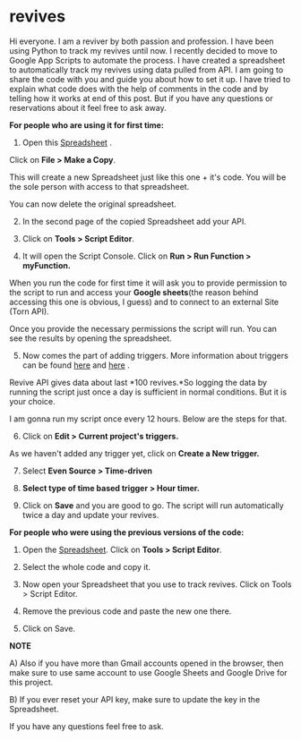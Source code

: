 # revives
Hi everyone. I am a reviver by both  passion and profession. I have been using Python to track my revives until now. I recently decided to move to Google App Scripts to automate the process. I have created a spreadsheet to automatically track my revives using data pulled from API.  I am going to share the code with you and guide you about how to set it up. I have tried to explain what code does with the help of comments in the code and by telling how it works at end of this post. But if you have any questions or reservations about it feel free to ask away.

**For people who are using it for first time:**

1) Open this [Spreadsheet](https://docs.google.com/spreadsheets/d/10UHLfoAkirrP8JWpc1djQYYx-rj21dIsj9ymusSZOLM/edit?usp=drivesdk) .

Click on **File  > Make a Copy**.

This will create a new Spreadsheet just like this one + it's code. You will be the sole person with access to that spreadsheet. 

You can now delete the original spreadsheet. 

2) In the second page of the copied Spreadsheet add your API.

3) Click on **Tools > Script Editor**.

4) It will open the Script Console. Click on **Run > Run Function > myFunction.**

When you run the code for first time it will ask you to provide permission to the script to run and access your **Google sheets**(the reason behind accessing this one is obvious, I guess) and to connect to an external Site (Torn API).

Once you provide the necessary permissions the script will run. You can see the results by opening the spreadsheet.

5) Now comes the part of adding triggers. More information about triggers can be found [here](https://developers.google.com/apps-script/guides/triggers) and [here](https://developers.google.com/apps-script/guides/triggers/installable) .

 Revive API gives data about last *100 revives.*So logging the data by running the script just once a day is sufficient in normal conditions. But it is your choice. 

I am gonna run my script once every 12 hours. Below are the steps for that.

6) Click on **Edit > Current project's triggers.**

As we haven't added any trigger yet, click on **Create a New trigger.**

7) Select **Even Source > Time-driven**

8) **Select type of time based trigger > Hour timer.**

9) Click on **Save** and you are good to go. The script will run automatically twice a day and update your revives.

**For people who were using the previous versions of the code:**

1) Open the [Spreadsheet](https://docs.google.com/spreadsheets/d/10UHLfoAkirrP8JWpc1djQYYx-rj21dIsj9ymusSZOLM/edit?usp=drivesdk).  Click on **Tools > Script Editor**.

2) Select the whole code and copy it.

3) Now open your Spreadsheet that you use to track revives. Click on Tools > Script Editor.

4) Remove the previous code and paste the new one there.

5) Click on Save.

**NOTE**

A) Also if you have more than Gmail accounts opened in the browser, then make sure to use same account to use Google Sheets and Google Drive for this project.

B) If you ever reset your API key, make sure to update the key in the Spreadsheet.

If you have any questions feel free to ask.

